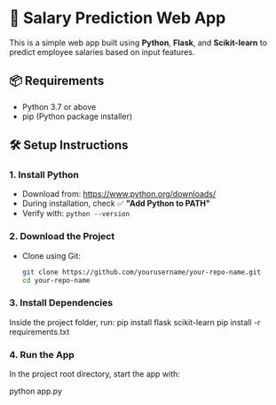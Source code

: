 # 💼 Salary Prediction Web App

This is a simple web app built using **Python**, **Flask**, and **Scikit-learn** to predict employee salaries based on input features.

## 📦 Requirements

- Python 3.7 or above
- pip (Python package installer)

## 🛠️ Setup Instructions

### 1. Install Python
- Download from: https://www.python.org/downloads/
- During installation, check ✅ **"Add Python to PATH"**
- Verify with: `python --version`

### 2. Download the Project
- Clone using Git:
  ```bash
  git clone https://github.com/yourusername/your-repo-name.git
  cd your-repo-name
  
### 3. Install Dependencies
Inside the project folder, run:
pip install flask scikit-learn
pip install -r requirements.txt

### 4. Run the App
In the project root directory, start the app with:

python app.py


